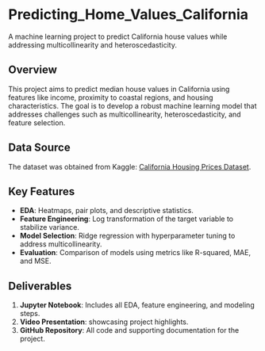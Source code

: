 # Predicting_Home_Values_California
A machine learning project to predict California house values while addressing multicollinearity and heteroscedasticity.

## Overview
This project aims to predict median house values in California using features like income, proximity to coastal regions, and housing characteristics. The goal is to develop a robust machine learning model that addresses challenges such as multicollinearity, heteroscedasticity, and feature selection.

## Data Source
The dataset was obtained from Kaggle: [California Housing Prices Dataset](<https://www.kaggle.com/datasets/fedesoriano/california-housing-prices-data-extra-features>).

## Key Features
- **EDA**: Heatmaps, pair plots, and descriptive statistics.
- **Feature Engineering**: Log transformation of the target variable to stabilize variance.
- **Model Selection**: Ridge regression with hyperparameter tuning to address multicollinearity.
- **Evaluation**: Comparison of models using metrics like R-squared, MAE, and MSE.

## Deliverables
1. **Jupyter Notebook**: Includes all EDA, feature engineering, and modeling steps.
2. **Video Presentation**: showcasing project highlights.
3. **GitHub Repository**: All code and supporting documentation for the project.


